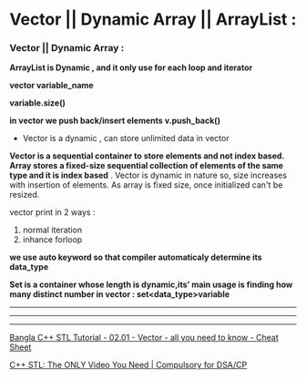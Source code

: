 # Vector || Dynamic Array || ArrayList  :

### **Vector || Dynamic Array :**

**ArrayList is Dynamic , and it only use for each loop and iterator**

**vector<data type> variable_name**

**variable.size()**

**in vector we push back/insert elements v.push_back()**

- Vector is  a dynamic , can store unlimited data  in vector

**Vector is a sequential container to store elements and not index based.**
**Array stores a fixed-size sequential collection of elements of the same type and it is index based**
. Vector is dynamic in nature so, size increases with insertion of elements. As array is fixed size, once initialized can't be resized.

vector print in 2 ways :

1. normal iteration
2. inhance forloop

**we use auto keyword so that compiler automaticaly determine its data_type**

**Set is a container whose length is dynamic,its’ main usage is finding how many distinct number in vector     :       set<data_type>variable**

---

---

---

[Bangla C++ STL Tutorial - 02.01 - Vector - all you need to know - Cheat Sheet](https://youtu.be/AIZ3r5i_pzg?si=4tssg1aMMW2alpHI)

[C++ STL: The ONLY Video You Need | Compulsory for DSA/CP](https://youtu.be/PZogbfU4X5E?si=gUHmX6-WMu5rH7c_)